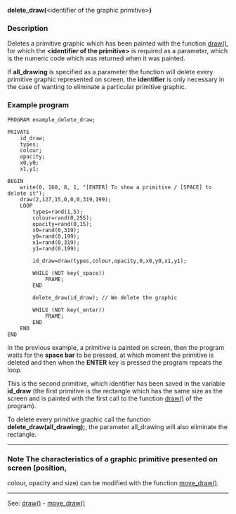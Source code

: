 **delete_draw(**&lt;identifier of the graphic primitive&gt;**)**

### Description

Deletes a primitive graphic which has been painted with the function [draw()](draw().md),
for which the **&lt;identifier of the primitive&gt;** is required as a parameter, 
which is the numeric code which was returned when it was painted.

If **all_drawing** is specified as a parameter the function will delete every
primitive graphic represented on screen, the **identifier** is only
necessary in the case of wanting to eliminate a particular primitive graphic.

### Example program
```
PROGRAM example_delete_draw;

PRIVATE
    id_draw;
    types;
    colour;
    opacity;
    x0,y0;
    x1,y1;

BEGIN
    write(0, 160, 8, 1, "[ENTER] To show a primitive / [SPACE] to delete it");
    draw(2,127,15,0,0,0,319,199);
    LOOP
        types=rand(1,5);
        colour=rand(0,255);
        opacity=rand(0,15);
        x0=rand(0,319);
        y0=rand(0,199);
        x1=rand(0,319);
        y1=rand(0,199);

        id_draw=draw(types,colour,opacity,0,x0,y0,x1,y1);

        WHILE (NOT key(_space))
            FRAME;
        END

        delete_draw(id_draw); // We delete the graphic

        WHILE (NOT key(_enter))
            FRAME;
        END
    END
END
```


In the previous example, a primitive is painted on screen, then the program waits
for the **space bar** to be pressed, at which moment the primitive is deleted
and then when the **ENTER** key is pressed the program repeats the loop.

This is the second primitive, which identifier has been saved in the variable **id_draw**
(the first primitive is the rectangle which has the same size as the screen and is
painted with the first call to the function [draw()](draw().md) of the program).

To delete every primitive graphic call the function **delete_draw(all_drawing);**, 
the parameter all_drawing will also eliminate the rectangle.

---------------------------------------


### Note The characteristics of a graphic primitive presented on screen (position,
colour, opacity and size) can be modified with the function [move_draw()](move_draw().md). 

---------------------------------------
See: [draw()](draw().md) - [move_draw()](move_draw().md)

